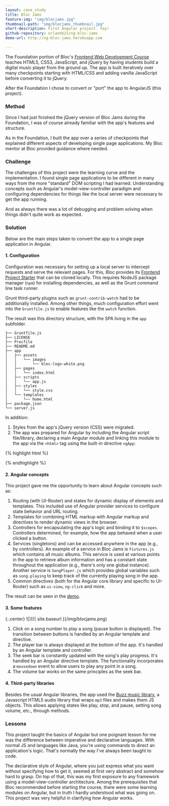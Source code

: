 ```yaml
---
layout: case_study
title: Bloc Jams
feature-img: "img/blocjams.jpg"
thumbnail-path: "img/blocjams_thumbnail.jpg"
short-description: First Angular project. Yay!
github-repository: orlando21/ng-bloc-jams
demo-url: http://ng-bloc-jams.herokuapp.com

---
```

The Foundation portion of Bloc's [Frontend Web Development Course](https://www.bloc.io/frontend-development-bootcamp) teaches HTML5, CSS3, JavaScript, and jQuery by having students build a digital music player from the ground up. The app is built iteratively over many checkpoints starting with HTML/CSS and adding vanilla JavaScript before converting it to jQuery.

After the Foundation I chose to convert or "port" the app to AngularJS (this project).

### Method

Since I had just finished the jQuery version of Bloc Jams during the Foundation, I was of course already familiar with the app's features and structure.

As in the Foundation, I built the app over a series of checkpoints that explained different aspects of developing single page applications. My Bloc mentor at Bloc provided guidance where needed.

### Challenge

The challenges of this project were the learning curve and the implementation. I found single page applications to be different in many ways from the more "standard" DOM scripting I had learned. Understanding concepts such as Angular's model-view-controller paradigm and configuring dependencies for things like the local server were necessary to get the app running.

And as always there was a lot of debugging and problem solving when things didn't quite work as expected.

### Solution

Below are the main steps taken to convert the app to a single page application in Angular.

#### 1. Configuration

Configuration was necessary for setting up a local server to intercept requests and serve the relevant pages. For this, Bloc provides its [Frontend Project Starter](https://github.com/Bloc/bloc-frontend-project-starter) that can be cloned locally. This requires NodeJS package manager (`npm`) for installing dependencies, as well as the Grunt command line task runner.

Grunt third-party plugins such as `grunt-contrib-watch` had to be additionally installed. Among other things, much configuration effort went into the `Gruntfile.js` to enable features like the `watch` function.

The result was this directory structure, with the SPA living in the `app` subfolder.

```
├── Gruntfile.js
├── LICENSE
├── Procfile
├── README.md
├── app
│   ├── assets
│   │   └── images
│   │       └── bloc-logo-white.png
│   ├── pages
│   │   └── index.html
│   ├── scripts
│   │   └── app.js
│   ├── styles
│   │   └── style.css
│   └── templates
│       └── home.html
├── package.json
└── server.js
```
In addition:

1. Styles from the app's jQuery version (CSS) were migrated.
2. The app was prepared for Angular by including the Angular script file/library, declaring a main Angular module and linking this module to the app via the `<html>` tag using the built-in directive `ngApp`:

{% highlight html %}
<html ng-app="blocJams">
{% endhighlight %}

#### 2. Angular concepts

This project gave me the opportunity to learn about Angular concepts such as:

1. Routing (with UI-Router) and states for dynamic display of elements and templates. This included use of Angular provider services to configure state behavior and URL routing.
2. Templates for combining HTML markup with Angular markup and directives to render dynamic views in the browser.
3. Controllers for encapsulating the app's logic and binding it to `$scopes`. Controllers determined, for example, how the app behaved when a user clicked a button.
4. Services (singletons) and can be accessed anywhere in the app (e.g., by controllers). An example of a service in Bloc Jams is `Fixtures.js` which contains all music albums. This service is used at various points in the app to retrieve album information and has a constant state throughout the application (e.g., there's only one global instance). Another service is `SongPlayer.js` which provides global variables such as `song.playing` to keep track of the currently playing song in the app.
5. Common directives (both for the Angular core library and specific to UI-Router) such as `ui-view`, `ng-click` and more.

The result can be seen in the [demo](http://ng-bloc-jams.herokuapp.com/).

#### 3. Some features

{:.center}
![]({{ site.baseurl }}/img/blocjams.png)

1. Click on a song number to play a song (pause button is displayed). The transition between buttons is handled by an Angular template and directive.
2. The player bar is always displayed at the bottom of the app. It's handled by an Angular template and controller.
3. The seek bar is constantly updated with the song's play progress. It's handled by an Angular directive template. The functionality incorporates a `mousedown` event to allow users to play any point in a song.
4. The volume bar works on the same principles as the seek bar.

#### 4. Third-party libraries

 Besides the usual Angular libraries, the app used the [Buzz music library](http://buzz.jaysalvat.com/), a Javascript HTML5 audio library that wraps `mp3` files and makes them JS objects. This allows applying states like play, stop, and pause, setting song volume, etc., through methods.

### Lessons

This project taught the basics of Angular but one poignant lesson for me was the difference between imperative and declarative languages. With normal JS and languages like Java, you're using commands to direct an application's logic. That's normally the way I've always been taught to code.

The declarative style of Angular, where you just express what you want without specifying how to get it, seemed at first very abstract and somehow hard to grasp. On top of that, this was my first exposure to any framework using a model-view-controller architecture. Among the prerequisites that Bloc recommended before starting the course, there were some learning modules on Angular, but in truth I hardly understood what was going on. This project was very helpful in clarifying how Angular works.
